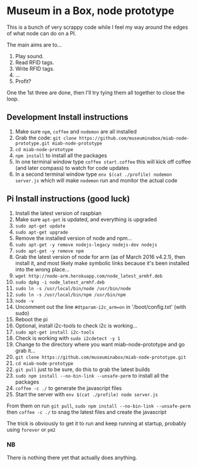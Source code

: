 # Museum in a Box, node prototype

This is a bunch of very scrappy code while I feel my way around the edges of what node can do on a PI.

The main aims are to...

1. Play sound.
2. Read RFID tags.
3. Write RFID tags.
4. ...
5. Profit?

One the 1st three are done, then I'll try tying them all together to close the loop.

## Development Install instructions

1. Make sure `npm`, `coffee` and `nodemon` are all installed
1. Grab the code: `git clone https://github.com/museuminabox/miab-node-prototype.git miab-node-prototype`
1. `cd miab-node-prototype`
1. `npm install` to install all the packages
1. In one terminal window type `coffee start.coffee` this will kick off coffee (and later compass) to watch for code updates
1. In a second terminal window type `env $(cat ./profile) nodemon server.js` which will make `nodemon` run and monitor the actual code

## Pi Install instructions (good luck)

1. Install the latest version of raspbian
1. Make sure `apt-get` is updated, and everything is upgraded
  1. `sudo apt-get update`
  1. `sudo apt-get upgrade`
1. Remove the installed version of node and npm...
  1. `sudo apt-get -y remove nodejs-legacy nodejs-dev nodejs`
  1. `sudo apt-get -y remove npm`
1. Grab the latest version of node for arm (as of March 2016 v4.2.1), then install it, and most likely make symbolic links because it's been installed into the wrong place...
  1. `wget http://node-arm.herokuapp.com/node_latest_armhf.deb`
  1. `sudo dpkg -i node_latest_armhf.deb`
  1. `sudo ln -s /usr/local/bin/node /usr/bin/node`
  1. `sudo ln -s /usr/local/bin/npm /usr/bin/npm`
  1. `node -v`
1. Uncomment out the line `#dtparam-i2c_arm=on` in '/boot/config.txt' (with sudo)
1. Reboot the pi
1. Optional, install i2c-tools to check i2c is working...
  1. `sudo apt-get install i2c-tools`
  1. Check is working with `sudo i2cdetect -y 1`
1. Change to the directory where you want miab-node-prototype and go grab it...
1. `git clone https://github.com/museuminabox/miab-node-prototype.git`
1. `cd miab-node-prototype`
1. `git pull` just to be sure, do this to grab the latest builds
1. `sudo npm install --no-bin-link --unsafe-perm` to install all the packages
1. `coffee -c ./` to generate the javascript files
1. Start the server with `env $(cat ./profile) node server.js`

From them on run `git pull`, `sudo npm install --no-bin-link --unsafe-perm` then `coffee -c ./` to snag the latest files and create the javascript

The trick is obviously to get it to run and keep running at startup, probably using `forever` or `pm2`

### NB

There is nothing there yet that actually does anything.
